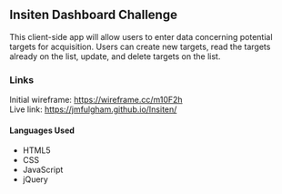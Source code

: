 ## Insiten Dashboard Challenge
This client-side app will allow users to enter data concerning potential targets for acquisition. Users can create new targets, read the targets already on the list, update, and delete targets on the list. 

### Links
Initial wireframe: https://wireframe.cc/m10F2h <br>
Live link: https://jmfulgham.github.io/Insiten/

#### Languages Used
* HTML5
* CSS
* JavaScript
* jQuery



 
